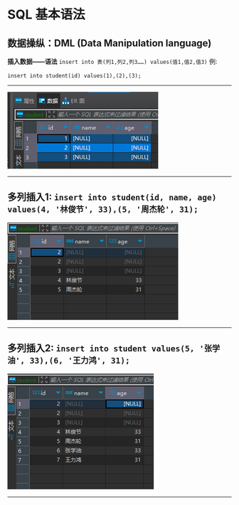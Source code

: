# SQL 基本语法
## 数据操纵：DML (Data Manipulation language)
**插入数据——语法**
`insert into 表(列1,列2,列3……) values(值1,值2,值3)`
例:
```
insert into student(id) values(1),(2),(3);
```
---
![img.png](img.png)<br>

---
多列插入1:
`insert into student(id, name, age) values(4, '林俊节', 33),(5, '周杰轮', 31);`<br>
---
![img_1.png](img_1.png)

---
多列插入2:
`insert into student values(5, '张学油', 33),(6, '王力鸿', 31);`<br>
---
![img_2.png](img_2.png)

---